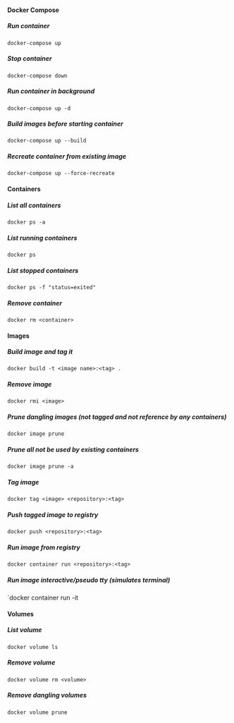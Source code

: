 #### Docker Compose

##### Run container
`docker-compose up`

##### Stop container
`docker-compose down`

##### Run container in background
`docker-compose up -d`

##### Build images before starting container
`docker-compose up --build`

##### Recreate container from existing image
`docker-compose up --force-recreate`

#### Containers

##### List all containers
`docker ps -a`

##### List running containers
`docker ps`

##### List stopped containers
`docker ps -f "status=exited"`

##### Remove container
`docker rm <container>`

#### Images

##### Build image and tag it
`docker build -t <image name>:<tag> .`

##### Remove image
`docker rmi <image>`

##### Prune dangling images (not tagged and not reference by any containers)
`docker image prune`

##### Prune all not be used by existing containers
`docker image prune -a`

##### Tag image
`docker tag <image> <repository>:<tag>`

##### Push tagged image to registry
`docker push <repository>:<tag>`

##### Run image from registry
`docker container run <repository>:<tag>`

##### Run image interactive/pseudo tty (simulates terminal)
`docker container run -it <image>

#### Volumes

##### List volume
`docker volume ls`

##### Remove volume
`docker volume rm <volume>`

##### Remove dangling volumes
`docker volume prune`

